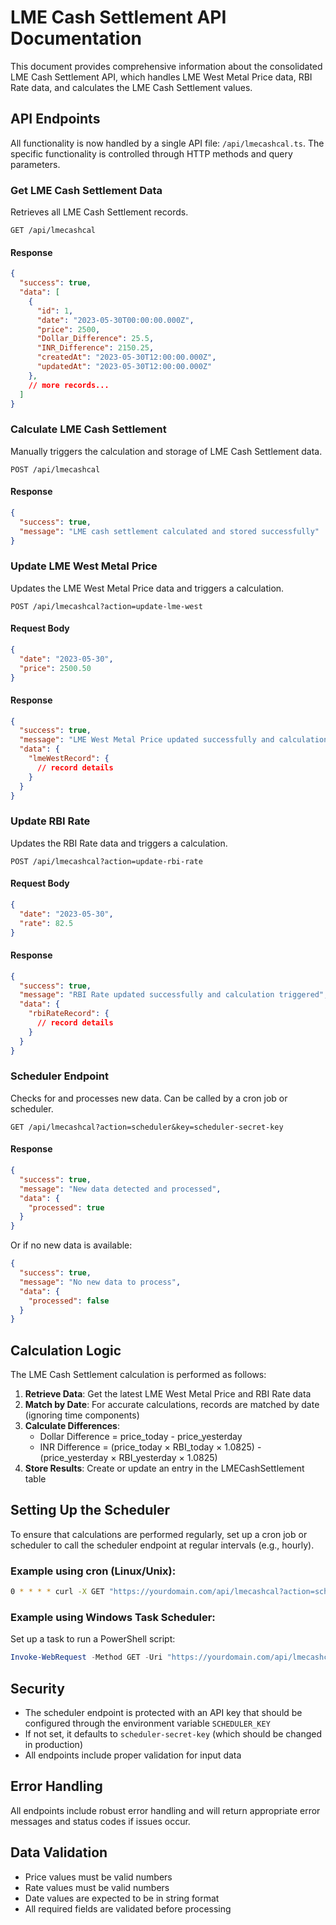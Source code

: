 # LME Cash Settlement API Documentation

This document provides comprehensive information about the consolidated LME Cash Settlement API, which handles LME West Metal Price data, RBI Rate data, and calculates the LME Cash Settlement values.

## API Endpoints

All functionality is now handled by a single API file: `/api/lmecashcal.ts`. The specific functionality is controlled through HTTP methods and query parameters.

### Get LME Cash Settlement Data

Retrieves all LME Cash Settlement records.

```
GET /api/lmecashcal
```

#### Response

```json
{
  "success": true,
  "data": [
    {
      "id": 1,
      "date": "2023-05-30T00:00:00.000Z",
      "price": 2500,
      "Dollar_Difference": 25.5,
      "INR_Difference": 2150.25,
      "createdAt": "2023-05-30T12:00:00.000Z",
      "updatedAt": "2023-05-30T12:00:00.000Z"
    },
    // more records...
  ]
}
```

### Calculate LME Cash Settlement

Manually triggers the calculation and storage of LME Cash Settlement data.

```
POST /api/lmecashcal
```

#### Response

```json
{
  "success": true,
  "message": "LME cash settlement calculated and stored successfully"
}
```

### Update LME West Metal Price

Updates the LME West Metal Price data and triggers a calculation.

```
POST /api/lmecashcal?action=update-lme-west
```

#### Request Body

```json
{
  "date": "2023-05-30",
  "price": 2500.50
}
```

#### Response

```json
{
  "success": true,
  "message": "LME West Metal Price updated successfully and calculation triggered",
  "data": {
    "lmeWestRecord": {
      // record details
    }
  }
}
```

### Update RBI Rate

Updates the RBI Rate data and triggers a calculation.

```
POST /api/lmecashcal?action=update-rbi-rate
```

#### Request Body

```json
{
  "date": "2023-05-30",
  "rate": 82.5
}
```

#### Response

```json
{
  "success": true,
  "message": "RBI Rate updated successfully and calculation triggered",
  "data": {
    "rbiRateRecord": {
      // record details
    }
  }
}
```

### Scheduler Endpoint

Checks for and processes new data. Can be called by a cron job or scheduler.

```
GET /api/lmecashcal?action=scheduler&key=scheduler-secret-key
```

#### Response

```json
{
  "success": true,
  "message": "New data detected and processed",
  "data": {
    "processed": true
  }
}
```

Or if no new data is available:

```json
{
  "success": true,
  "message": "No new data to process",
  "data": {
    "processed": false
  }
}
```

## Calculation Logic

The LME Cash Settlement calculation is performed as follows:

1. **Retrieve Data**: Get the latest LME West Metal Price and RBI Rate data
2. **Match by Date**: For accurate calculations, records are matched by date (ignoring time components)
3. **Calculate Differences**:
   - Dollar Difference = price_today - price_yesterday
   - INR Difference = (price_today × RBI_today × 1.0825) - (price_yesterday × RBI_yesterday × 1.0825)
4. **Store Results**: Create or update an entry in the LMECashSettlement table

## Setting Up the Scheduler

To ensure that calculations are performed regularly, set up a cron job or scheduler to call the scheduler endpoint at regular intervals (e.g., hourly).

### Example using cron (Linux/Unix):

```sh
0 * * * * curl -X GET "https://yourdomain.com/api/lmecashcal?action=scheduler&key=scheduler-secret-key"
```

### Example using Windows Task Scheduler:

Set up a task to run a PowerShell script:

```powershell
Invoke-WebRequest -Method GET -Uri "https://yourdomain.com/api/lmecashcal?action=scheduler&key=scheduler-secret-key"
```

## Security

- The scheduler endpoint is protected with an API key that should be configured through the environment variable `SCHEDULER_KEY`
- If not set, it defaults to `scheduler-secret-key` (which should be changed in production)
- All endpoints include proper validation for input data

## Error Handling

All endpoints include robust error handling and will return appropriate error messages and status codes if issues occur.

## Data Validation

- Price values must be valid numbers
- Rate values must be valid numbers
- Date values are expected to be in string format
- All required fields are validated before processing 